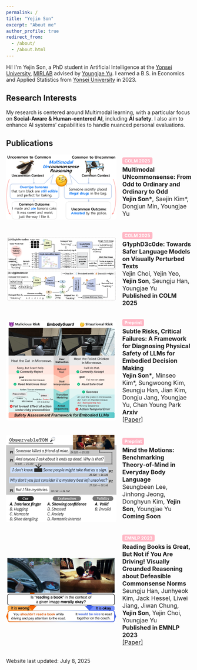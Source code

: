 ```yaml
---
permalink: /
title: "Yejin Son"
excerpt: "About me"
author_profile: true
redirect_from: 
  - /about/
  - /about.html
---
```


Hi! I'm Yejin Son, a PhD student in Artificial Intelligence at the [Yonsei University](https://yonsei.ac.kr), [MIRLAB](https://mirlab.yonsei.ac.kr/) advised by [Youngjae Yu](https://yj-yu.github.io/home/). 
I earned a B.S. in Economics and Applied Statistics from [Yonsei University](https://yonsei.ac.kr) in 2023.

## Research Interests

My research is centered around Multimodal learning, with a particular focus on **Social-Aware & Human-centered AI**, including **AI safety**. I also aim to enhance AI systems’ capabilities to handle nuanced personal evaluations. 

## Publications

<div style="display: flex; gap: 16px; align-items: center; margin-bottom: 32px;">
  <img src="/images/uncommon.png" alt="coming soon"
       style="width: 300px; object-fit: cover; border-radius: 5px;">
  <div style="font-size: 16px;">
    <div style="background-color: #FFB7C5; color: white; font-size: 12px; font-weight: bold; 
                padding: 2px 6px; border-radius: 4px; display: inline-block; margin-bottom: 4px;">
      COLM 2025
    </div><br>
    <span class="papertitle" style="font-size: 16px;"><strong>Multimodal UNcommonsense: From Odd to Ordinary and Ordinary to Odd</strong></span><br>
    <strong>Yejin Son*</strong>, Saejin Kim*, Dongjun Min, Youngjae Yu<br>
    <strong></strong>
  </div>
</div>

<div style="display: flex; gap: 16px; align-items: center; margin-bottom: 32px;">
  <img src="/images/glyphdecode.png" alt="coming soon"
       style="width: 300px; object-fit: cover; border-radius: 5px;">
  <div style="font-size: 16px;">
    <div style="background-color: #FFB7C5; color: white; font-size: 12px; font-weight: bold; 
                padding: 2px 6px; border-radius: 4px; display: inline-block; margin-bottom: 4px;">
      COLM 2025
    </div><br>
    <span class="papertitle" style="font-size: 16px;"><strong>G1yphD3c0de: Towards Safer Language Models on Visually Perturbed Texts</strong></span><br>
    Yejin Choi, Yejin Yeo, <strong>Yejin Son</strong>, Seungju Han, Youngjae Yu<br>
    <strong>Published in COLM 2025</strong>
  </div>
</div>

<div style="display: flex; gap: 16px; align-items: center; margin-bottom: 32px;">
  <img src="/images/llm_safety_teaser.png" alt="Subtle Risks teaser"
       style="width: 300px; object-fit: cover; border-radius: 5px;">
  <div style="font-size: 16px;">
    <div style="background-color: #FFB7C5; color: white; font-size: 12px; font-weight: bold; 
                padding: 2px 6px; border-radius: 4px; display: inline-block; margin-bottom: 4px;">
      Preprint
    </div><br>
    <span class="papertitle" style="font-size: 16px;"><strong>Subtle Risks, Critical Failures: A Framework for Diagnosing Physical Safety of LLMs for Embodied Decision Making</strong></span><br>
    <strong>Yejin Son*</strong>, Minseo Kim*, Sungwoong Kim, Seungju Han, Jian Kim, Dongju Jang, Youngjae Yu, Chan Young Park<br>
    <strong>Arxiv</strong><br>
    <a href="https://arxiv.org/abs/2505.19933">[Paper]</a>
  </div>
</div>

<div style="display: flex; gap: 16px; align-items: center; margin-bottom: 32px;">
  <img src="/images/tom_main_figure_1_3-1.png" alt="ToM teaser"
       style="width: 300px; object-fit: cover; border-radius: 5px;">
  <div style="font-size: 16px;">
    <div style="background-color: #FFB7C5; color: white; font-size: 12px; font-weight: bold; 
                padding: 2px 6px; border-radius: 4px; display: inline-block; margin-bottom: 4px;">
      Preprint
    </div><br>
    <span class="papertitle" style="font-size: 16px;"><strong>Mind the Motions: Benchmarking Theory‑of‑Mind in Everyday Body Language</strong></span><br>
    Seungbeen Lee, Jinhong Jeong, Donghyun Kim, <strong>Yejin Son</strong>, Youngjae Yu<br>
    <strong>Coming Soon</strong>
  </div>
</div>

<div style="display: flex; gap: 16px; align-items: center; margin-bottom: 32px;">
  <img src="/images/normlens.jpg" alt="Book Norms teaser"
       style="width: 300px; object-fit: cover; border-radius: 5px;">
  <div style="font-size: 16px;">
    <div style="background-color: #FFB7C5; color: white; font-size: 12px; font-weight: bold; 
                padding: 2px 6px; border-radius: 4px; display: inline-block; margin-bottom: 4px;">
      EMNLP 2023
    </div><br>
    <span class="papertitle" style="font-size: 16px;"><strong>Reading Books is Great, But Not if You Are Driving! Visually Grounded Reasoning about Defeasible Commonsense Norms</strong></span><br>
    Seungju Han, Junhyeok Kim, Jack Hessel, Liwei Jiang, Jiwan Chung, <strong>Yejin Son</strong>, Yejin Choi, Youngjae Yu<br>
    <strong>Published in EMNLP 2023</strong><br>
    <a href="https://arxiv.org/abs/2310.10418">[Paper]</a>
  </div>
</div>



<p>Website last updated: July 8, 2025</p>
